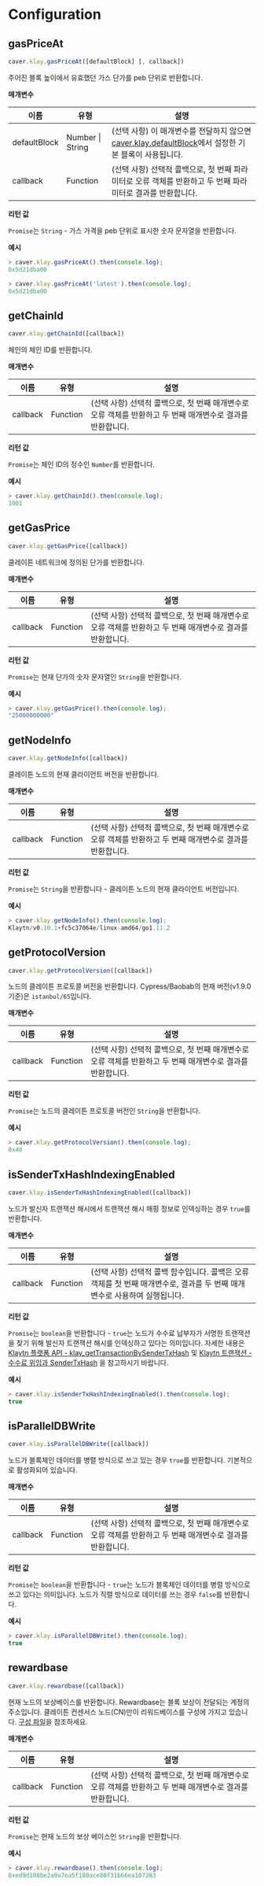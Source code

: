 # Configuration

## gasPriceAt <a id="gaspriceat"></a>

```javascript
caver.klay.gasPriceAt([defaultBlock] [, callback])
```

주어진 블록 높이에서 유효했던 가스 단가를 peb 단위로 반환합니다.

**매개변수**

| 이름 | 유형 | 설명 |
| --- | --- | --- |
| defaultBlock | Number \| String | (선택 사항) 이 매개변수를 전달하지 않으면 [caver.klay.defaultBlock](./block.md#defaultblock)에서 설정한 기본 블록이 사용됩니다. |
| callback | Function | (선택 사항) 선택적 콜백으로, 첫 번째 파라미터로 오류 객체를 반환하고 두 번째 파라미터로 결과를 반환합니다. |

**리턴 값**

`Promise`는 `String` - 가스 가격을 peb 단위로 표시한 숫자 문자열을 반환합니다.


**예시**

```javascript
> caver.klay.gasPriceAt().then(console.log);
0x5d21dba00

> caver.klay.gasPriceAt('latest').then(console.log);
0x5d21dba00
```

## getChainId <a id="getchainid"></a>

```javascript
caver.klay.getChainId([callback])
```

체인의 체인 ID를 반환합니다.

**매개변수**

| 이름 | 유형 | 설명 |
| --- | --- | --- |
| callback | Function | (선택 사항) 선택적 콜백으로, 첫 번째 매개변수로 오류 객체를 반환하고 두 번째 매개변수로 결과를 반환합니다. |

**리턴 값**

`Promise`는 체인 ID의 정수인 `Number`를 반환합니다.

**예시**

```javascript
> caver.klay.getChainId().then(console.log);
1001
```

## getGasPrice <a id="getgasprice"></a>

```javascript
caver.klay.getGasPrice([callback])
```

클레이튼 네트워크에 정의된 단가를 반환합니다.

**매개변수**

| 이름 | 유형 | 설명 |
| --- | --- | --- |
| callback | Function | (선택 사항) 선택적 콜백으로, 첫 번째 매개변수로 오류 객체를 반환하고 두 번째 매개변수로 결과를 반환합니다. |

**리턴 값**

`Promise`는 현재 단가의 숫자 문자열인 `String`을 반환합니다.

**예시**

```javascript
> caver.klay.getGasPrice().then(console.log);
"25000000000"
```

## getNodeInfo <a id="getnodeinfo"></a>

```javascript
caver.klay.getNodeInfo([callback])
```

클레이튼 노드의 현재 클라이언트 버전을 반환합니다.

**매개변수**

| 이름 | 유형 | 설명 |
| --- | --- | --- |
| callback | Function | (선택 사항) 선택적 콜백으로, 첫 번째 매개변수로 오류 객체를 반환하고 두 번째 매개변수로 결과를 반환합니다. |

**리턴 값**

`Promise`는 `String`을 반환합니다 - 클레이튼 노드의 현재 클라이언트 버전입니다.


**예시**

```javascript
> caver.klay.getNodeInfo().then(console.log);
Klaytn/v0.10.1+fc5c37064e/linux-amd64/go1.11.2
```

## getProtocolVersion <a id="getprotocolversion"></a>

```javascript
caver.klay.getProtocolVersion([callback])
```

노드의 클레이튼 프로토콜 버전을 반환합니다.
Cypress/Baobab의 현재 버전(v1.9.0 기준)은 `istanbul/65`입니다.

**매개변수**

| 이름 | 유형 | 설명 |
| --- | --- | --- |
| callback | Function | (선택 사항) 선택적 콜백으로, 첫 번째 매개변수로 오류 객체를 반환하고 두 번째 매개변수로 결과를 반환합니다. |

**리턴 값**

`Promise`는 노드의 클레이튼 프로토콜 버전인 `String`을 반환합니다.


**예시**

```javascript
> caver.klay.getProtocolVersion().then(console.log);
0x40
```

## isSenderTxHashIndexingEnabled <a id="issendertxhashindexingenabled"></a>

```javascript
caver.klay.isSenderTxHashIndexingEnabled([callback])
```

노드가 발신자 트랜잭션 해시에서 트랜잭션 해시 매핑 정보로 인덱싱하는 경우 `true`를 반환합니다.

**매개변수**

| 이름 | 유형 | 설명 |
| --- | --- | --- |
| callback | Function | (선택 사항) 선택적 콜백 함수입니다. 콜백은 오류 객체를 첫 번째 매개변수로, 결과를 두 번째 매개변수로 사용하여 실행됩니다. |

**리턴 값**

`Promise`는 `boolean`을 반환합니다 - `true`는 노드가 수수료 납부자가 서명한 트랜잭션을 찾기 위해 발신자 트랜잭션 해시를 인덱싱하고 있다는 의미입니다. 자세한 내용은 [Klaytn 플랫폼 API - klay_getTransactionBySenderTxHash](../../../../json-rpc/klay/transaction.md#klay_gettransactionbysendertxhash) 및 [Klaytn 트랜잭션 - 수수료 위임과 SenderTxHash](../../../../../learn/transactions/transactions.md#fee-delegation) 을 참고하시기 바랍니다.


**예시**

```javascript
> caver.klay.isSenderTxHashIndexingEnabled().then(console.log);
true
```

## isParallelDBWrite <a id="isparalleldbwrite"></a>

```javascript
caver.klay.isParallelDBWrite([callback])
```

노드가 블록체인 데이터를 병렬 방식으로 쓰고 있는 경우 `true`를 반환합니다. 기본적으로 활성화되어 있습니다.

**매개변수**

| 이름 | 유형 | 설명 |
| --- | --- | --- |
| callback | Function | (선택 사항) 선택적 콜백으로, 첫 번째 매개변수로 오류 객체를 반환하고 두 번째 매개변수로 결과를 반환합니다. |

**리턴 값**

`Promise`는 `boolean`을 반환합니다 - `true`는 노드가 블록체인 데이터를 병렬 방식으로 쓰고 있다는 의미입니다. 노드가 직렬 방식으로 데이터를 쓰는 경우 `false`를 반환합니다.


**예시**

```javascript
> caver.klay.isParallelDBWrite().then(console.log);
true
```

## rewardbase <a id="rewardbase"></a>

```javascript
caver.klay.rewardbase([callback])
```

현재 노드의 보상베이스를 반환합니다. Rewardbase는 블록 보상이 전달되는 계정의 주소입니다. 클레이튼 컨센서스 노드(CN)만이 리워드베이스를 구성에 가지고 있습니다. [구성 파일](../../../../../misc/operation/configuration.md)을 참조하세요.


**매개변수**

| 이름 | 유형 | 설명 |
| --- | --- | --- |
| callback | Function | (선택 사항) 선택적 콜백으로, 첫 번째 매개변수로 오류 객체를 반환하고 두 번째 매개변수로 결과를 반환합니다. |

**리턴 값**

`Promise`는 현재 노드의 보상 베이스인 `String`을 반환합니다.

**예시**

```javascript
> caver.klay.rewardbase().then(console.log);
0xed9d108be2a9a7ea5f180ace80f31b66ea107283
```
